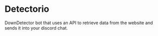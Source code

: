 # Detectorio
DownDetector bot that uses an API to retrieve data from the website and sends it into your discord chat.

